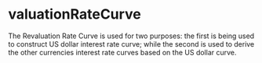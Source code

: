 # valuationRateCurve
The Revaluation Rate Curve is used for two purposes: the first is being used to construct US dollar interest rate curve; while the second is used to derive the other currencies interest rate curves based on the US dollar curve.
